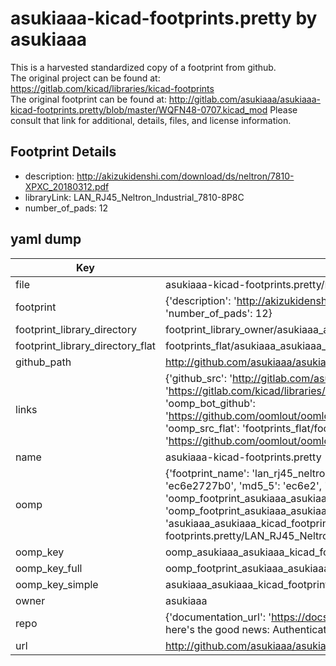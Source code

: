 # asukiaaa-kicad-footprints.pretty by asukiaaa  
This is a harvested standardized copy of a footprint from github.  
The original project can be found at:  
https://gitlab.com/kicad/libraries/kicad-footprints  
The original footprint can be found at:
http://gitlab.com/asukiaaa/asukiaaa-kicad-footprints.pretty/blob/master/WQFN48-0707.kicad_mod
Please consult that link for additional, details, files, and license information.  
## Footprint Details
* description: http://akizukidenshi.com/download/ds/neltron/7810-XPXC_20180312.pdf  
* libraryLink: LAN_RJ45_Neltron_Industrial_7810-8P8C  
* number_of_pads: 12  
## yaml dump  
| Key | Value |  
| --- | --- |  
| file | asukiaaa-kicad-footprints.pretty/LAN_RJ45_Neltron_Industrial_7810-8P8C.kicad_mod |  
| footprint | {'description': 'http://akizukidenshi.com/download/ds/neltron/7810-XPXC_20180312.pdf', 'libraryLink': 'LAN_RJ45_Neltron_Industrial_7810-8P8C', 'number_of_pads': 12} |  
| footprint_library_directory | footprint_library_owner/asukiaaa_asukiaaa-kicad-footprints.pretty |  
| footprint_library_directory_flat | footprints_flat/asukiaaa_asukiaaa_kicad_footprints_lan_rj45_neltron_industrial_7810_8p8c/working |  
| github_path | http://github.com/asukiaaa/asukiaaa-kicad-footprints.pretty/blob/master/LAN_RJ45_Neltron_Industrial_7810-8P8C.kicad_mod |  
| links | {'github_src': 'http://gitlab.com/asukiaaa/asukiaaa-kicad-footprints.pretty/blob/master/WQFN48-0707.kicad_mod', 'github_src_repo': 'https://gitlab.com/kicad/libraries/kicad-footprints', 'oomp_bot': 'footprints/asukiaaa_asukiaaa_kicad_footprints_lan_rj45_neltron_industrial_7810_8p8c/working', 'oomp_bot_github': 'https://github.com/oomlout/oomlout_oomp_footprint_bot/tree/main/footprints/asukiaaa_asukiaaa_kicad_footprints_lan_rj45_neltron_industrial_7810_8p8c/working', 'oomp_src_flat': 'footprints_flat/footprints_flat/asukiaaa_asukiaaa_kicad_footprints_lan_rj45_neltron_industrial_7810_8p8c/working', 'oomp_src_flat_github': 'https://github.com/oomlout/oomlout_oomp_footprint_src/tree/main/footprints_flat/asukiaaa_asukiaaa_kicad_footprints_lan_rj45_neltron_industrial_7810_8p8c/working'} |  
| name | asukiaaa-kicad-footprints.pretty |  
| oomp | {'footprint_name': 'lan_rj45_neltron_industrial_7810_8p8c', 'library_name': 'asukiaaa_kicad_footprints', 'md5': 'ec6e2727b0a0deee1e094cc3c849f0ef', 'md5_10': 'ec6e2727b0', 'md5_5': 'ec6e2', 'md5_6': 'ec6e27', 'oomp_key': 'oomp_asukiaaa_asukiaaa_kicad_footprints_lan_rj45_neltron_industrial_7810_8p8c', 'oomp_key_extra': 'oomp_footprint_asukiaaa_asukiaaa_kicad_footprints_lan_rj45_neltron_industrial_7810_8p8c', 'oomp_key_full': 'oomp_footprint_asukiaaa_asukiaaa_kicad_footprints_lan_rj45_neltron_industrial_7810_8p8c_ec6e27', 'oomp_key_simple': 'asukiaaa_asukiaaa_kicad_footprints_lan_rj45_neltron_industrial_7810_8p8c', 'original_filename': 'asukiaaa-kicad-footprints.pretty/LAN_RJ45_Neltron_Industrial_7810-8P8C.kicad_mod', 'owner_name': 'asukiaaa'} |  
| oomp_key | oomp_asukiaaa_asukiaaa_kicad_footprints_lan_rj45_neltron_industrial_7810_8p8c |  
| oomp_key_full | oomp_footprint_asukiaaa_asukiaaa_kicad_footprints_lan_rj45_neltron_industrial_7810_8p8c |  
| oomp_key_simple | asukiaaa_asukiaaa_kicad_footprints_lan_rj45_neltron_industrial_7810_8p8c |  
| owner | asukiaaa |  
| repo | {'documentation_url': 'https://docs.github.com/rest/overview/resources-in-the-rest-api#rate-limiting', 'message': "API rate limit exceeded for 84.66.173.59. (But here's the good news: Authenticated requests get a higher rate limit. Check out the documentation for more details.)"} |  
| url | http://github.com/asukiaaa/asukiaaa-kicad-footprints.pretty |  

